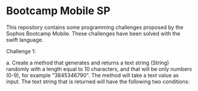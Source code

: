 # Bootcamp Mobile SP

This repository contains some programming challenges proposed by the Sophos Bootcamp Mobile. These challenges have been solved with the swift language.

Challenge 1:

  a. Create a method that generates and returns a text string (String) randomly with a length equal to 10 characters, and that will be only numbers (0-9), for example "3845346790". The method will take a text value as input. The text string that is returned will have the following two conditions:


